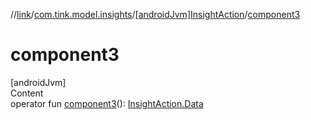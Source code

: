 //[link](../../index.md)/[com.tink.model.insights](../index.md)/[[androidJvm]InsightAction](index.md)/[component3](component3.md)



# component3  
[androidJvm]  
Content  
operator fun [component3](component3.md)(): [InsightAction.Data](-data/index.md)  



